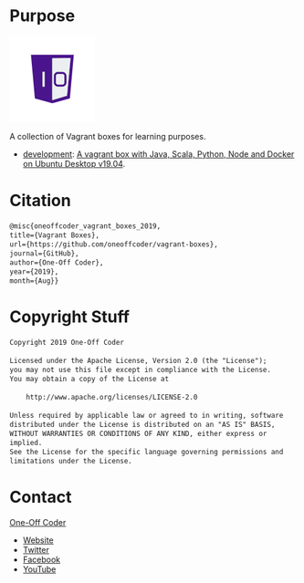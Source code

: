 # Purpose

![One-Off Coder Logo](/logo.png "One-Off Coder")

A collection of Vagrant boxes for learning purposes.

* [development](development): [A vagrant box with Java, Scala, Python, Node and Docker on Ubuntu Desktop v19.04](https://app.vagrantup.com/oneoffcoder/boxes/development).

# Citation

```
@misc{oneoffcoder_vagrant_boxes_2019, 
title={Vagrant Boxes}, 
url={https://github.com/oneoffcoder/vagrant-boxes}, 
journal={GitHub},
author={One-Off Coder}, 
year={2019}, 
month={Aug}}
```

# Copyright Stuff

```
Copyright 2019 One-Off Coder

Licensed under the Apache License, Version 2.0 (the "License");
you may not use this file except in compliance with the License.
You may obtain a copy of the License at

    http://www.apache.org/licenses/LICENSE-2.0

Unless required by applicable law or agreed to in writing, software
distributed under the License is distributed on an "AS IS" BASIS,
WITHOUT WARRANTIES OR CONDITIONS OF ANY KIND, either express or implied.
See the License for the specific language governing permissions and
limitations under the License.
```

# Contact

[One-Off Coder](https://app.vagrantup.com/oneoffcoder) 
* [Website](https://www.oneoffcoder.com)
* [Twitter](https://twitter.com/oneoffcoder)
* [Facebook](https://www.facebook.com/oneoffcoder)
* [YouTube](https://www.youtube.com/channel/UCCCv8Glpb2dq2mhUj5mcHCQ)
